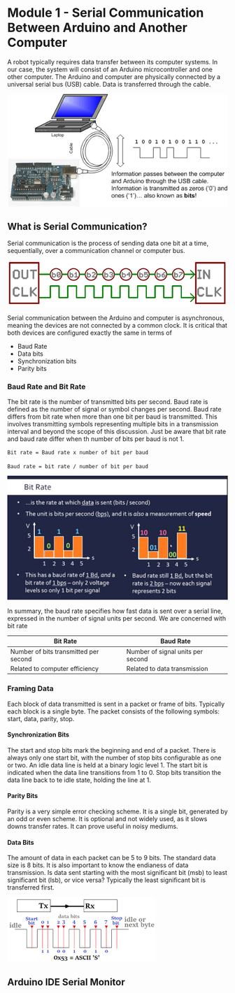 # Module 1 - Serial Communication Between Arduino and Another Computer

A robot typically requires data transfer between its computer systems. In our case, the system will consist of an Arduino microcontroller and one other computer. The Arduino and computer are physically connected by a universal serial bus (USB) cable. Data is transferred through the cable.

![Arduino Laptop USB](./images/serialdata.gif "Arduino cabled to Laptop")

[1]: https://www.ladyada.net/images/arduino/serialdata.gif



## What is Serial Communication?

Serial communication is the process of sending data one bit at a time, sequentially, over a communication channel or computer bus.

![Serial Example Transmitting One Bit Each Clock Pulse](./images/50e1ccf1ce395f962b000000.png "Serial Example Transmitting One Bit Each Clock Pulse")

[2]: https://cdn.sparkfun.com/r/700-700/assets/e/5/4/2/a/50e1ccf1ce395f962b000000.png


Serial communication between the Arduino and computer is asynchronous, meaning the devices are not connected by a common clock. It is critical that both devices are configured exactly the same in terms of
- Baud Rate
- Data bits
- Synchronization bits
- Parity bits


### Baud Rate and Bit Rate

The bit rate is the number of transmitted bits per second. Baud rate is defined as the number of signal or symbol changes per second. Baud rate differs from bit rate when more than one bit per baud is transmitted. This involves transmitting symbols representing multiple bits in a transmission interval and beyond the scope of this discussion. Just be aware that bit rate and baud rate differ when th number of bits per baud is not 1.

```
Bit rate = Baud rate x number of bit per baud

Baud rate = bit rate / number of bit per baud
```


![Bit rate versus baud rate](./images/bitversusbaud.jpg "Bit rate versus baud rate")

[3]: https://i.ytimg.com/vi/8wm0QlbW9cQ/maxresdefault.jpg 


In summary, the baud rate specifies how fast data is sent over a serial line, expressed in the number of signal units per second. We are concerned with bit rate

| Bit Rate | Baud Rate |
| --- | --- |
| Number of bits transmitted per second | Number of signal units per second |
| Related to computer efficiency | Related to data transmission |


### Framing Data

Each block of data transmitted is sent in a packet or frame of bits. Typically each block is a single byte. The packet consists of the following symbols: start, data, parity, stop.

#### Synchronization Bits

The start and stop bits mark the beginning and end of a packet. There is always only one start bit, with the number of stop bits configurable as one or two. An idle data line is held at a binary logic level 1. The start bit is indicated when the data line transitions from 1 to 0. Stop bits transition the data line back to te idle state, holding the line at 1.

#### Parity Bits

Parity is a very simple error checking scheme. It is a single bit, generated by an odd or even scheme. It is optional and not widely used, as it slows downs transfer rates. It can prove useful in noisy mediums.


#### Data Bits

The amount of data in each packet can be 5 to 9 bits. The standard data size is 8 bits. It is also important to know the endianess of data transmission. Is data sent starting with the most significant bit (msb) to least significant bit (lsb), or vice versa? Typically the least significant bit is transferred first.


![Transmission Packet](./images/start_stop_data_bits.png "Serial Transmission Packet Example")

[4]: https://circuitdigest.com/sites/default/files/inlineimages/u1/Synchronous-Serial-Communication.png



## Arduino IDE Serial Monitor

